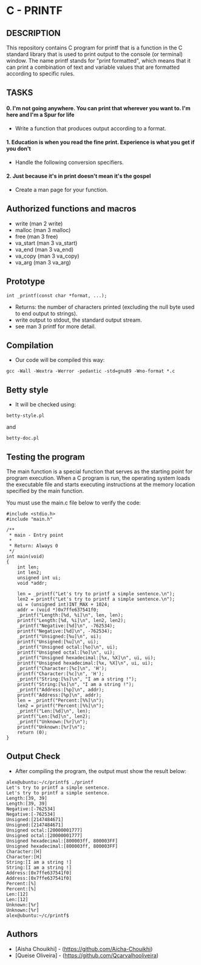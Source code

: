 # **C - PRINTF**

## **DESCRIPTION**

This repository contains C program for printf that is a function in the C standard library that is used to print output to the console (or terminal) window. The name printf stands for "print formatted", which means that it can print a combination of text and variable values that are formatted according to specific rules.

## **TASKS**

#### **0. I'm not going anywhere. You can print that wherever you want to. I'm here and I'm a Spur for life**

* Write a function that produces output according to a format.

#### **1. Education is when you read the fine print. Experience is what you get if you don't**

* Handle the following conversion specifiers.

#### **2. Just because it's in print doesn't mean it's the gospel**

* Create a man page for your function.

## **Authorized functions and macros**

* write (man 2 write)
* malloc (man 3 malloc)
* free (man 3 free)
* va_start (man 3 va_start)
* va_end (man 3 va_end)
* va_copy (man 3 va_copy)
* va_arg (man 3 va_arg)


## **Prototype**

```int _printf(const char *format, ...);```

* Returns: the number of characters printed (excluding the null byte used to end output to strings).
* write output to stdout, the standard output stream.
* see man 3 printf for more detail.

## **Compilation**

* Our code will be compiled this way:

```gcc -Wall -Wextra -Werror -pedantic -std=gnu89 -Wno-format *.c```

## **Betty style**

* It will be checked using:


```betty-style.pl```

and 

```betty-doc.pl```

## **Testing the program**

The main function is a special function that serves as the starting point for program execution. When a C program is run, the operating system loads the executable file and starts executing instructions at the memory location specified by the main function.

You must use the main.c file below to verify the code:

```#include <limits.h>
#include <stdio.h>
#include "main.h"

/**
 * main - Entry point
 *
 * Return: Always 0
 */
int main(void)
{
    int len;
    int len2;
    unsigned int ui;
    void *addr;

    len = _printf("Let's try to printf a simple sentence.\n");
    len2 = printf("Let's try to printf a simple sentence.\n");
    ui = (unsigned int)INT_MAX + 1024;
    addr = (void *)0x7ffe637541f0;
    _printf("Length:[%d, %i]\n", len, len);
    printf("Length:[%d, %i]\n", len2, len2);
    _printf("Negative:[%d]\n", -762534);
    printf("Negative:[%d]\n", -762534);
    _printf("Unsigned:[%u]\n", ui);
    printf("Unsigned:[%u]\n", ui);
    _printf("Unsigned octal:[%o]\n", ui);
    printf("Unsigned octal:[%o]\n", ui);
    _printf("Unsigned hexadecimal:[%x, %X]\n", ui, ui);
    printf("Unsigned hexadecimal:[%x, %X]\n", ui, ui);
    _printf("Character:[%c]\n", 'H');
    printf("Character:[%c]\n", 'H');
    _printf("String:[%s]\n", "I am a string !");
    printf("String:[%s]\n", "I am a string !");
    _printf("Address:[%p]\n", addr);
    printf("Address:[%p]\n", addr);
    len = _printf("Percent:[%%]\n");
    len2 = printf("Percent:[%%]\n");
    _printf("Len:[%d]\n", len);
    printf("Len:[%d]\n", len2);
    _printf("Unknown:[%r]\n");
    printf("Unknown:[%r]\n");
    return (0);
}
```



## **Output Check**

* After compiling the program, the output must show the result below:

```alex@ubuntu:~/c/printf$ gcc -Wall -Wextra -Werror -pedantic -std=gnu89 -Wno-format *.c
alex@ubuntu:~/c/printf$ ./printf
Let's try to printf a simple sentence.
Let's try to printf a simple sentence.
Length:[39, 39]
Length:[39, 39]
Negative:[-762534]
Negative:[-762534]
Unsigned:[2147484671]
Unsigned:[2147484671]
Unsigned octal:[20000001777]
Unsigned octal:[20000001777]
Unsigned hexadecimal:[800003ff, 800003FF]
Unsigned hexadecimal:[800003ff, 800003FF]
Character:[H]
Character:[H]
String:[I am a string !]
String:[I am a string !]
Address:[0x7ffe637541f0]
Address:[0x7ffe637541f0]
Percent:[%]
Percent:[%]
Len:[12]
Len:[12]
Unknown:[%r]
Unknown:[%r]
alex@ubuntu:~/c/printf$
```




## **Authors**

* [Aisha Chouikhi] - (https://github.com/Aicha-Chouikhi)
* [Queise Oliveira] - (https://github.com/Qcarvalhooliveira)

